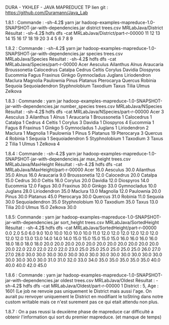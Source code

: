 DURA - YKHLEF - JAVA MAPREDUCE TP
lien git : https://github.com/Duramann/Java_Lab

1.8.1 :
Commande :
-sh-4.2$  yarn jar hadoop-examples-mapreduce-1.0-SNAPSHOT-jar-with-dependencies.jar district trees.csv MRLabJava/District
Résultat :
-sh-4.2$ hdfs dfs -cat MRLabJava/District/part-r-00000
11
12
13
14
15
16
17
18
19
20
3
4
5
6
7
8
9


1.8.2 :
Commande :
-sh-4.2$ yarn jar hadoop-examples-mapreduce-1.0-SNAPSHOT-jar-with-dependencies.jar species trees.csv MRLabJava/Species
Résultat :
-sh-4.2$ hdfs dfs -cat MRLabJava/Species/part-r-00000
Acer
Aesculus
Ailanthus
Alnus
Araucaria
Broussonetia
Calocedrus
Catalpa
Cedrus
Celtis
Corylus
Davidia
Diospyros
Eucommia
Fagus
Fraxinus
Ginkgo
Gymnocladus
Juglans
Liriodendron
Maclura
Magnolia
Paulownia
Pinus
Platanus
Pterocarya
Quercus
Robinia
Sequoia
Sequoiadendron
Styphnolobium
Taxodium
Taxus
Tilia
Ulmus
Zelkova


1.8.3 :
Commande :
yarn jar hadoop-examples-mapreduce-1.0-SNAPSHOT-jar-with-dependencies.jar number_species trees.csv MRLabJava/NSpecies
Résultat :
-sh-4.2$ hdfs dfs -cat MRLabJava/NSpecies/part-r-00000
Acer    3
Aesculus        3
Ailanthus       1
Alnus   1
Araucaria       1
Broussonetia    1
Calocedrus      1
Catalpa 1
Cedrus  4
Celtis  1
Corylus 3
Davidia 1
Diospyros       4
Eucommia        1
Fagus   8
Fraxinus        1
Ginkgo  5
Gymnocladus     1
Juglans 1
Liriodendron    2
Maclura 1
Magnolia        1
Paulownia       1
Pinus   5
Platanus        19
Pterocarya      3
Quercus 4
Robinia 1
Sequoia 1
Sequoiadendron  5
Styphnolobium   1
Taxodium        3
Taxus   2
Tilia   1
Ulmus   1
Zelkova 4



1.8.4 :
Commande :
-sh-4.2$ yarn jar hadoop-examples-mapreduce-1.0-SNAPSHOT-jar-with-dependencies.jar max_height trees.csv MRLabJava/MaxHeight
Résultat :
-sh-4.2$ hdfs dfs -cat MRLabJava/MaxHeight/part-r-00000
Acer    16.0
Aesculus        30.0
Ailanthus       35.0
Alnus   16.0
Araucaria       9.0
Broussonetia    12.0
Calocedrus      20.0
Catalpa 15.0
Cedrus  30.0
Celtis  16.0
Corylus 20.0
Davidia 12.0
Diospyros       14.0
Eucommia        12.0
Fagus   30.0
Fraxinus        30.0
Ginkgo  33.0
Gymnocladus     10.0
Juglans 28.0
Liriodendron    35.0
Maclura 13.0
Magnolia        12.0
Paulownia       20.0
Pinus   30.0
Platanus        45.0
Pterocarya      30.0
Quercus 31.0
Robinia 11.0
Sequoia 30.0
Sequoiadendron  35.0
Styphnolobium   10.0
Taxodium        35.0
Taxus   13.0
Tilia   20.0
Ulmus   15.0
Zelkova 30.0



1.8.5:
Commande :
yarn jar hadoop-examples-mapreduce-1.0-SNAPSHOT-jar-with-dependencies.jar sort_height trees.csv MRLabJava/SortedHeight
Résultat :
-sh-4.2$ hdfs dfs -cat MRLabJava/SortedHeight/part-r-00000
0.0
2.0
5.0
6.0
9.0
10.0
10.0
10.0
10.0
10.0
11.0
12.0
12.0
12.0
12.0
12.0
12.0
12.0
12.0
13.0
13.0
14.0
14.0
14.0
15.0
15.0
15.0
15.0
15.0
16.0
16.0
16.0
16.0
18.0
18.0
18.0
18.0
20.0
20.0
20.0
20.0
20.0
20.0
20.0
20.0
20.0
20.0
20.0
20.0
22.0
22.0
22.0
22.0
22.0
23.0
25.0
25.0
25.0
25.0
25.0
25.0
26.0
27.0
27.0
28.0
30.0
30.0
30.0
30.0
30.0
30.0
30.0
30.0
30.0
30.0
30.0
30.0
30.0
30.0
30.0
30.0
30.0
31.0
31.0
32.0
33.0
34.0
35.0
35.0
35.0
35.0
35.0
40.0
40.0
40.0
42.0
45.0


1.8.6 :
Commande :
yarn jar hadoop-examples-mapreduce-1.0-SNAPSHOT-jar-with-dependencies.jar oldest trees.csv MRLabJava/Oldest
Résultat :
-sh-4.2$ hdfs dfs -cat MRLabJava/Oldest/part-r-00000
1       District : 5, Age : 1601
(Le job ne renvoie pas uniquement le District mais aussi l'age. On aurait pu renvoyer uniquement le District en modifiant le toString dans notre custom writable mais 
ce n'est surement pas ce qui etait attendu non plus.


1.8.7 :
On a pas reussi la deuxième phase de mapreduce car difficulté a obtenir l'information qui sort du premier mapreduce. (et manque de temps)